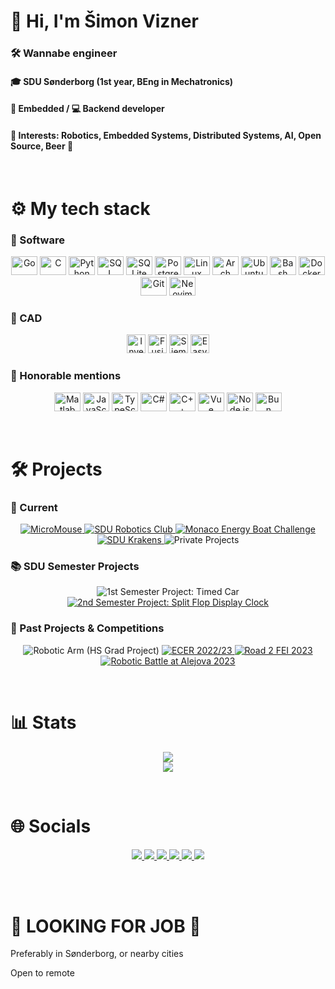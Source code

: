 <h1>👋 Hi, I'm Šimon Vizner</h1>
<h3>🛠 Wannabe engineer</h3>
<h4>🎓 SDU Sønderborg (1st year, BEng in Mechatronics)</h4>
<h4>🐞 Embedded / 💻 Backend developer</h4>
<h4>🎯 Interests: Robotics, Embedded Systems, Distributed Systems, AI, Open Source, Beer 🍺</h4>

</br>

<h1>⚙ My tech stack</h1>
<h3>💽 Software</h3>
<p align="center">
  <img src="https://cdn.jsdelivr.net/gh/devicons/devicon@latest/icons/go/go-original-wordmark.svg" width="42" height="30" alt="Go"/>
  <img src="https://cdn.jsdelivr.net/gh/devicons/devicon@latest/icons/c/c-original.svg" width="42" height="30" alt="C"/>
  <img src="https://cdn.jsdelivr.net/gh/devicons/devicon@latest/icons/python/python-original.svg" width="42" height="30" alt="Python"/>
  <img src="https://cdn.jsdelivr.net/gh/devicons/devicon@latest/icons/mysql/mysql-original-wordmark.svg" width="42" height="30" alt="SQL"/>
  <img src="https://cdn.jsdelivr.net/gh/devicons/devicon@latest/icons/sqlite/sqlite-original.svg" width="42" height="30" alt="SQLite"/>
  <img src="https://cdn.jsdelivr.net/gh/devicons/devicon@latest/icons/postgresql/postgresql-original.svg" width="42" height="30" alt="PostgreSQL"/>
  <img src="https://cdn.jsdelivr.net/gh/devicons/devicon@latest/icons/linux/linux-original.svg" width="42" height="30" alt="Linux"/>
  <img src="https://cdn.jsdelivr.net/gh/devicons/devicon@latest/icons/archlinux/archlinux-original.svg" width="42" height="30" alt="Arch"/>
  <img src="https://cdn.jsdelivr.net/gh/devicons/devicon@latest/icons/ubuntu/ubuntu-original.svg" width="42" height="30" alt="Ubuntu"/>
  <img src="https://cdn.jsdelivr.net/gh/devicons/devicon@latest/icons/bash/bash-original.svg" width="42" height="30" alt="Bash"/>
  <img src="https://cdn.jsdelivr.net/gh/devicons/devicon@latest/icons/docker/docker-original.svg" width="42" height="30" alt="Docker"/>
  <img src="https://cdn.jsdelivr.net/gh/devicons/devicon@latest/icons/git/git-original.svg" width="42" height="30" alt="Git"/>
  <img src="https://cdn.jsdelivr.net/gh/devicons/devicon@latest/icons/vim/vim-original.svg" width="42" height="30" alt="Neovim"/>
</p>

<h3>📐 CAD</h3>
<p align="center">
  <img src="https://damassets.autodesk.net/content/dam/autodesk/www/product-imagery/badge-75x75/simplified-badges/inventor-2023-simplified-badge-75x75.png" height="30" alt="Inventor"/>
  <img src="https://damassets.autodesk.net/content/dam/autodesk/www/product-imagery/badge-75x75/simplified-badges/fusion-360-2023-simplified-badge-75x75.png" height="30" alt="Fusion"/>
  <img src="https://images.sw.cdn.siemens.com/siemens-disw-assets/public/2KEnSD0JfWUmNS4DT82hus/en-US/siemens-xcelerator-narrow-90x62.png" height="30" alt="Siemens NX"/>
  <img src="https://easyeda.com/images/icons/footer-logo.svg?id=0ef56d0f819fc4e5e9d0" height="30" alt="EasyEDA"/>
</p>

<h3>🌟 Honorable mentions</h3>
<p align="center">
  <img src="https://cdn.jsdelivr.net/gh/devicons/devicon@latest/icons/matlab/matlab-original.svg" width="42" height="30" alt="Matlab"/>
  <img src="https://cdn.jsdelivr.net/gh/devicons/devicon@latest/icons/javascript/javascript-original.svg" width="42" height="30" alt="JavaScript"/>
  <img src="https://cdn.jsdelivr.net/gh/devicons/devicon@latest/icons/typescript/typescript-original.svg" width="42" height="30" alt="TypeScript"/>
  <img src="https://cdn.jsdelivr.net/gh/devicons/devicon@latest/icons/csharp/csharp-original.svg" width="42" height="30" alt="C#"/>
  <img src="https://cdn.jsdelivr.net/gh/devicons/devicon@latest/icons/cplusplus/cplusplus-original.svg" width="42" height="30" alt="C++"/>
  <img src="https://cdn.jsdelivr.net/gh/devicons/devicon@latest/icons/vuejs/vuejs-original.svg" width="42" height="30" alt="Vue"/>
  <img src="https://cdn.jsdelivr.net/gh/devicons/devicon@latest/icons/nodejs/nodejs-original.svg" width="42" height="30" alt="Node.js"/>
  <img src="https://bun.sh/logo.svg" width="42" height="30" alt="Bun"/>
</p>

</br>

<h1>🛠️ Projects</h1>
<h3>🎯 Current</h3>
<p align="center">
  <a href="https://en.wikipedia.org/wiki/Micromouse" target="_blank">
    <img src="https://img.shields.io/badge/%F0%9F%90%80%20MicroMouse-grey?style=for-the-badge&logo=raspberrypi&logoColor=white" alt="MicroMouse" />
  </a>
  <a href="https://github.com/SDU-Robotics-Club" target="_blank">
    <img src="https://img.shields.io/badge/%F0%9F%A6%BE%20SDU%20Robotics%20Club-blue?style=for-the-badge&logo=github" alt="SDU Robotics Club" />
  </a>
  <a href="https://energyboatchallenge.com/" target="_blank">
    <img src="https://img.shields.io/badge/%F0%9F%9A%A4%20Monaco%20Energy%20Boat%20Challenge-darkgreen?style=for-the-badge&logo=leaflet&logoColor=white" alt="Monaco Energy Boat Challenge" />
  </a>
  <a href="https://github.com/SDU-Krakens" target="_blank">
    <img src="https://img.shields.io/badge/%F0%9F%A6%91%20SDU%20Krakens-blue?style=for-the-badge&logo=github" alt="SDU Krakens" />
  </a>
  <img src="https://img.shields.io/badge/%F0%9F%94%8F%20Private%20Projects-orange?style=for-the-badge" alt="Private Projects" />
</p>

<h3>📚 SDU Semester Projects</h3>
<p align="center">
  <img src="https://img.shields.io/badge/%231%20Semester%20Project%3A%20Timed%20Car-lightgrey?style=for-the-badge" alt="1st Semester Project: Timed Car" />
  <a href="https://github.com/vizn3r/spro2">
    <img src="https://img.shields.io/badge/2nd%20Semester%20Project%3A%20Split%20Flop%20Display%20Clock-lightblue?style=for-the-badge" alt="2nd Semester Project: Split Flop Display Clock" />
  </a>
</p>

<h3>🏁 Past Projects & Competitions</h3>
<p align="center">
  <img src="https://img.shields.io/badge/Robotic%20Arm%20(HS%20Grad%20Project)-purple?style=for-the-badge" alt="Robotic Arm (HS Grad Project)" />
  <a href="https://ecer.pria.at/" target="_blank">
    <img src="https://img.shields.io/badge/ECER%202022%2F23-4th%2F2nd_place-blueviolet?style=for-the-badge" alt="ECER 2022/23" />
  </a>
  <a href="https://road2fei.sk/" target="_blank">
    <img src="https://img.shields.io/badge/Road%202%20FEI%202023-3rd_place-red?style=for-the-badge" alt="Road 2 FEI 2023" />
  </a>
  <a href="https://robotickybattle.sk/" target="_blank">
    <img src="https://img.shields.io/badge/Robotic%20Battle%20at%20Alejova%202023-5th_place-yellow?style=for-the-badge" alt="Robotic Battle at Alejova 2023" />
  </a>
</p>

</br>

<h1>📊 Stats</h1>
<p align="center">
  <img src="https://github-readme-stats.vercel.app/api?username=vizn3r&show_icons=true&theme=tokyonight&hide_border=true&rank_icon=github&card_width=500"/></br>
  <img src="https://github-readme-stats.vercel.app/api/top-langs/?username=vizn3r&layout=normal&theme=tokyonight&hide_border=true&card_width=500"/>
</p>

</br>

<h1>🌐 Socials</h1>
<p align="center">
  <a href="https://github.com/vizn3r" target="_blank">
    <img src="https://img.shields.io/badge/GitHub-vizn3r-181717?style=for-the-badge&logo=github" />
  </a>
  <a href="https://linkedin.com/in/simon-vizner" target="_blank">
    <img src="https://img.shields.io/badge/LinkedIn-simon--vizner-0A66C2?style=for-the-badge&logo=linkedin&logoColor=white" />
  </a>
  <a href="https://discord.com/users/828356379071741992" target="_blank">
    <img src="https://img.shields.io/badge/Discord-vizn3r-5865F2?style=for-the-badge&logo=discord&logoColor=white" />
  </a>
  <a href="https://instagram.com/vizn3r" target="_blank">
    <img src="https://img.shields.io/badge/Instagram-vizn3r-E4405F?style=for-the-badge&logo=instagram&logoColor=white" />
  </a>
  <a href="mailto:simon.vizner@gmail.com" target="_blank">
    <img src="https://img.shields.io/badge/Email-simon.vizner%40gmail.com-D14836?style=for-the-badge&logo=gmail&logoColor=white" />
  </a>
  <a href="mailto:me@vizn3r.eu" target="_blank">
    <img src="https://img.shields.io/badge/Email-me%40vizn3r.eu-D14836?style=for-the-badge&logo=gmail&logoColor=white" />
  </a>
</p>

</br></br>
<h1>👀 LOOKING FOR JOB 📝</h1>
<p>Preferably in Sønderborg, or nearby cities</p>
<p>Open to remote</p>
